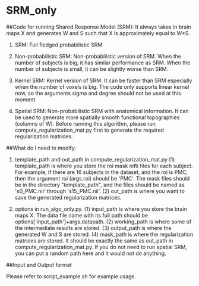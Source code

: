 # SRM_only

##Code for running Shared Response Model (SRM): 
It always takes in brain maps X and generates W and S such that X is approximately equal to W*S.

1. SRM: 
Full fledged probabilistic SRM

2. Non-probabilistic SRM:
Non-probabilistic version of SRM. When the number of subjects is big, it has similar performance as SRM. When the number of subjects is small, it can be slightly worse than SRM.

3. Kernel SRM:
Kernel version of SRM. It can be faster than SRM especially when the number of voxels is big. The code only supports linear kernel now, so the arguments sigma and degree should not be used at this moment.

4. Spatial SRM:
Non-probabilistic SRM with anatomical information. It can be used to generate more spatially smooth functional topographies (columns of W). Before running this algorithm, please run compute_regularization_mat.py first to generate the required regularization matrices. 


##What do I need to modify:

1. template_path and out_path in compute_regularization_mat.py
(1) template_path is where you store the roi mask nifti files for each subject. For example, if there are 16 subjects in the dataset, and the roi is PMC, then the argument roi (args.roi) should be 'PMC'. The mask files should be in the directory "template_path", and the files should be named as 's0_PMC.nii' through 's15_PMC.nii'.
(2) out_path is where you want to save the generated regularization matrices. 

2. options in run_algo_only.py.
(1) input_path is where you store the brain maps X. The data file name with its full path should be options['input_path']+args.datapath. 
(2) working_path is where some of the intermediate results are stored.
(3) output_path is where the generated W and S are stored. 
(4) mask_path is where the regularization matrices are stored. It should be exactly the same as out_path in compute_regularization_mat.py. If you do not need to run spatial SRM, you can put a random path here and it would not do anything.

##Input and Output format


Please refer to script_example.sh for example usage. 